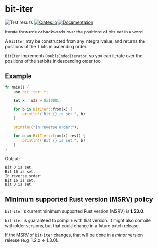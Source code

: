 # bit-iter

![Test results](https://github.com/ctamblyn/bit-iter/actions/workflows/quickstart.yml/badge.svg)
[![Crates.io](https://img.shields.io/crates/v/bit-iter)](https://crates.io/crates/bit-iter)
[![Documentation](https://docs.rs/bit-iter/badge.svg)](https://docs.rs/bit-iter)

Iterate forwards or backwards over the positions of bits set in a word.

A `BitIter` may be constructed from any integral value, and returns the
positions of the `1` bits in ascending order.

`BitIter` implements `DoubleEndedIterator`, so you can iterate over the
positions of the set bits in descending order too.

## Example

```rust
fn main() {
    use bit_iter::*;

    let x : u32 = 0x10001;

    for b in BitIter::from(x) {
        println!("Bit {} is set.", b);
    }

    println!("In reverse order:");

    for b in BitIter::from(x).rev() {
        println!("Bit {} is set.", b);
    }
}
```

Output:

```text
Bit 0 is set.
Bit 16 is set.
In reverse order:
Bit 16 is set.
Bit 0 is set.
```

## Minimum supported Rust version (MSRV) policy

`bit-iter`'s current minimum supported Rust version (MSRV) is **1.53.0**.

`bit-iter` is guaranteed to compile with that version.  It might also compile
with older versions, but that could change in a future patch release.

If the MSRV of `bit-iter` changes, that will be done in a _minor_ version
release (e.g. 1.2.x -> 1.3.0).
